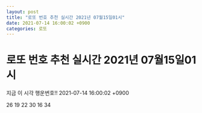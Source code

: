 ```yaml
---
layout: post
title: "로또 번호 추천 실시간 2021년 07월15일01시"
date: 2021-07-14 16:00:02 +0900
categories: 로또
---
```


# 로또 번호 추천 실시간 2021년 07월15일01시

지금 이 시각 행운번호!! 2021-07-14 16:00:02 +0900

 26  19  22  30  16  34 

